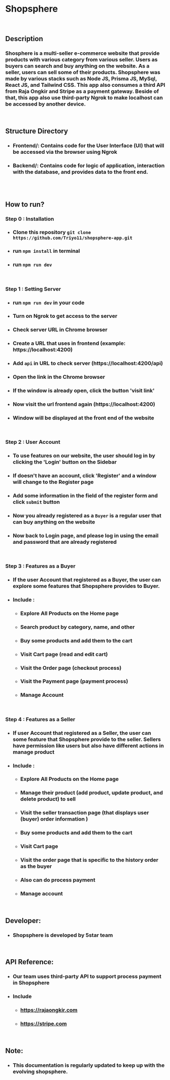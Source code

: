 # Shopsphere

<br/>

## Description
### Shosphere is a multi-seller e-commerce website that provide products with various category from various seller. Users as buyers can search and buy anything on the website. As a seller, users can sell some of their  products. Shopsphere was made by various stacks such as Node JS, Prisma JS, MySql, React JS, and Tailwind CSS. This app also consumes a third API from Raja Ongkir and Stripe as a payment gateway. Beside of that, this app also use third-party Ngrok to make localhost can be accessed by another device.

<br/>

## Structure Directory
- ### Frontend/: Contains code for the User Interface (UI) that will be accessed via the browser using Ngrok

- ### Backend/: Contains code for logic of application, interaction with the database, and provides data to the front end.

<br>
<br>

## How to run?

### Step 0  : Installation
- ### Clone this repository ``` git clone https://github.com/Triyo11/shopsphere-app.git ```
- ### run ``` npm install ``` in terminal
- ### run ``` npm run dev ```
  
<br/>

### Step 1  :  Setting Server 
- ### run ``` npm run dev ``` in your code
- ### Turn on Ngrok to get access to the server
- ### Check server URL in Chrome browser
- ### Create a URL that uses in frontend (example: https://localhost:4200)
- ### Add ```api``` in URL  to check server (https://localhost:4200/api)
- ### Open the link in the Chrome browser
- ### If the window is already open, click the button 'visit link'
- ### Now visit the url frontend again (https://localhost:4200)
- ### Window will be displayed at the front end of the website

<br/>

### Step 2 : User Account
- ### To use features on our website, the user should log in by clicking the 'Login' button on the Sidebar
- ### If doesn't have an account, click 'Register' and a window will change to the Register page
- ### Add some information in the field of the register form and click ```submit``` button
- ### Now you already registered as a ``` Buyer ``` is a regular user that can buy anything on the website
- ### Now back to Login page, and please log in using the email and password that are already registered 
  
<br/>

### Step 3 : Features as a Buyer
- ### If the user Account that registered as a Buyer, the user can explore some features that Shopsphere provides to Buyer.
- ### Include :
    - ### Explore All Products on the Home page
    - ### Search product by category, name, and other
    - ### Buy some products and add them to the cart 
    - ### Visit Cart page (read and edit cart)
    - ### Visit the Order page (checkout process)
    - ### Visit the Payment page (payment process)
    - ### Manage Account
  
<br/>

### Step 4 : Features as a Seller
- ### If user Account that registered as a Seller, the user can some feature that Shopsphere provide to the seller. Sellers have permission like users but also have different actions in manage product
- ### Include :
    - ### Explore All Products on the Home page 
    - ### Manage their product (add product, update product, and delete product) to sell
    - ### Visit the seller transaction page (that displays user (buyer) order information )
    - ### Buy some products and add them to the cart
    - ### Visit Cart page 
    - ### Visit the order page that is specific to the history order as the buyer
    - ### Also can do process payment 
    - ### Manage account
  
  <br/>

## Developer:
- ### Shopsphere is developed by 5star team

<br/>

## API Reference:
- ### Our team uses third-party API to support process payment in Shopsphere
- ### Include 
  - ### https://rajaongkir.com
  - ### https://stripe.com
  
<br/>

## Note:
- ### This documentation is regularly updated to keep up with the evolving shopsphere.


